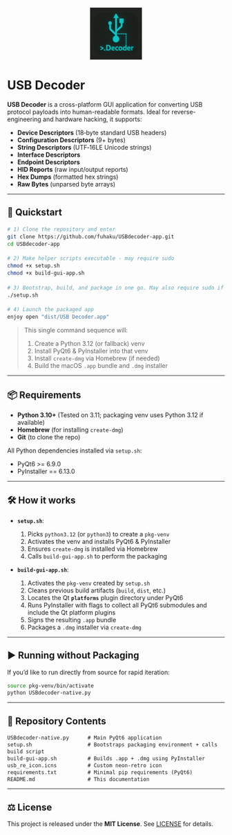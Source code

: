 <p align="center">
  <img src="./usb_decoder_re.png" alt="USB Decoder Icon" width="120" height="120">
</p>

# USB Decoder

**USB Decoder** is a cross-platform GUI application for converting USB protocol payloads into human-readable formats. Ideal for reverse-engineering and hardware hacking, it supports:

- **Device Descriptors** (18‑byte standard USB headers)
- **Configuration Descriptors** (9+ bytes)
- **String Descriptors** (UTF‑16LE Unicode strings)
- **Interface Descriptors**
- **Endpoint Descriptors**
- **HID Reports** (raw input/output reports)
- **Hex Dumps** (formatted hex strings)
- **Raw Bytes** (unparsed byte arrays)

---

## 🚀 Quickstart

```bash
# 1) Clone the repository and enter
git clone https://github.com/fuhaku/USBdecoder-app.git
cd USBdecoder-app

# 2) Make helper scripts executable - may require sudo
chmod +x setup.sh 
chmod +x build-gui-app.sh

# 3) Bootstrap, build, and package in one go. May also require sudo if already run once.
./setup.sh

# 4) Launch the packaged app
enjoy open "dist/USB Decoder.app"
```

> This single command sequence will:
> 1. Create a Python 3.12 (or fallback) venv
> 2. Install PyQt6 & PyInstaller into that venv
> 3. Install `create-dmg` via Homebrew (if needed)
> 4. Build the macOS `.app` bundle and `.dmg` installer

---

## 📦 Requirements

- **Python 3.10+** (Tested on 3.11; packaging venv uses Python 3.12 if available)
- **Homebrew** (for installing `create-dmg`)
- **Git** (to clone the repo)

All Python dependencies installed via `setup.sh`:

- PyQt6 >= 6.9.0
- PyInstaller == 6.13.0

---

## 🛠️ How it works

- **`setup.sh`**:
  1. Picks `python3.12` (or `python3`) to create a `pkg-venv`
  2. Activates the venv and installs PyQt6 & PyInstaller
  3. Ensures `create-dmg` is installed via Homebrew
  4. Calls `build-gui-app.sh` to perform the packaging

- **`build-gui-app.sh`**:
  1. Activates the `pkg-venv` created by `setup.sh`
  2. Cleans previous build artifacts (`build`, `dist`, etc.)
  3. Locates the Qt **`platforms`** plugin directory under PyQt6
  4. Runs PyInstaller with flags to collect all PyQt6 submodules and include the Qt platform plugins
  5. Signs the resulting `.app` bundle
  6. Packages a `.dmg` installer via `create-dmg`

---

## ▶️ Running without Packaging

If you’d like to run directly from source for rapid iteration:

```bash
source pkg-venv/bin/activate
python USBdecoder-native.py
```

---

## 📂 Repository Contents

```text
USBdecoder-native.py      # Main PyQt6 application
setup.sh                  # Bootstraps packaging environment + calls build script
build-gui-app.sh          # Builds .app + .dmg using PyInstaller
usb_re_icon.icns          # Custom neon-retro icon
requirements.txt          # Minimal pip requirements (PyQt6)
README.md                 # This documentation
``` 

---

## ⚖️ License

This project is released under the **MIT License**. See [LICENSE](LICENSE) for details.
